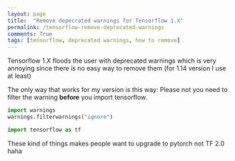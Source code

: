 ```yaml
---
layout: page
title:  "Remove depecrated warnings for Tensorflow 1.X"
permalink: /tensorflow-remove-deprecated-warnings
comments: True
tags: [tensorflow, deprecated warnings, how to remove]
---
```



Tensorflow 1.X floods the user with deprecated warnings which is very annoying since there is no easy way to remove them (for
1.14 version I use at least)


The only way that works for my version is this way:
Please not you need to filter the warning **before** you import tensorflow.

```python
import warnings
warnings.filterwarnings("ignore")

import tensorflow as tf

```

These kind of things makes people want to upgrade to pytorch not TF 2.0 haha
